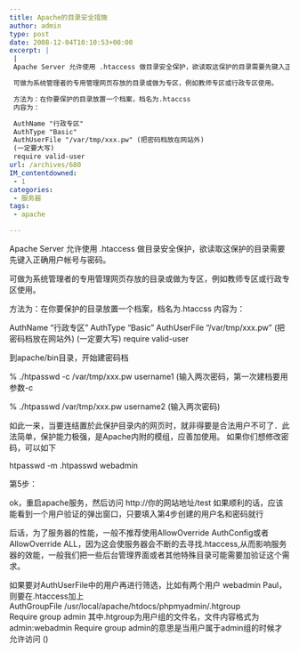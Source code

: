 ```yaml
---
title: Apache的目录安全措施
author: admin
type: post
date: 2008-12-04T10:10:53+00:00
excerpt: |
 |
 Apache Server 允许使用 .htaccess 做目录安全保护，欲读取这保护的目录需要先键入正确用户帐号与密码。

 可做为系统管理者的专用管理网页存放的目录或做为专区，例如教师专区或行政专区使用。

 方法为：在你要保护的目录放置一个档案，档名为.htaccss
 内容为：

 AuthName "行政专区"
 AuthType "Basic"
 AuthUserFile "/var/tmp/xxx.pw" (把密码档放在网站外)
 (一定要大写)
 require valid-user
url: /archives/680
IM_contentdowned:
 - 1
categories:
 - 服务器
tags:
 - apache

---
```

Apache Server 允许使用 .htaccess 做目录安全保护，欲读取这保护的目录需要先键入正确用户帐号与密码。

可做为系统管理者的专用管理网页存放的目录或做为专区，例如教师专区或行政专区使用。

方法为：在你要保护的目录放置一个档案，档名为.htaccss
内容为：

AuthName “行政专区”
AuthType “Basic”
AuthUserFile “/var/tmp/xxx.pw” (把密码档放在网站外)
(一定要大写)
require valid-user

到apache/bin目录，开始建密码档

% ./htpasswd -c /var/tmp/xxx.pw username1
(输入两次密码，第一次建档要用参数-c

% ./htpasswd /var/tmp/xxx.pw username2
(输入两次密码)

如此一来，当要连结置於此保护目录内的网页时，就非得要是合法用户不可了．此法简单，保护能力极强，是Apache内附的模组，应善加使用。
如果你们想修改密码，可以如下

htpasswd -m .htpasswd webadmin

第5步：

ok，重启apache服务，然后访问 http://你的网站地址/test 如果顺利的话，应该能看到一个用户验证的弹出窗口，只要填入第4步创建的用户名和密码就行

后话，为了服务器的性能，一般不推荐使用AllowOverride AuthConfig或者AllowOverride ALL，因为这会使服务器会不断的去寻找.htaccess,从而影响服务器的效能，一般我们把一些后台管理界面或者其他特殊目录可能需要加验证这个需求。

如果要对AuthUserFile中的用户再进行筛选，比如有两个用户 webadmin
Paul，则要在.htaccess加上
AuthGroupFile /usr/local/apache/htdocs/phpmyadmin/.htgroup
Require group admin
其中.htgroup为用户组的文件名，文件内容格式为
admin:webadmin
Require group admin的意思是当用户属于admin组的时候才允许访问
()